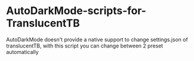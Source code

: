 # AutoDarkMode-scripts-for-TranslucentTB
AutoDarkMode doesn't provide a native support to change settings.json of translucentTB, with this script you can change between 2 preset automatically
